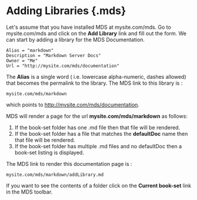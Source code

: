 # Adding Libraries {.mds}

Let's assume that you have installed MDS at mysite.com/mds.  Go to mysite.com/mds and click on the **Add Library** link and fill out the form.  We can start by adding a library for the MDS Documentation.

	Alias = "markdown"
	Description = "Markdown Server Docs"
	Owner = "Me"
	Url = "http://mysite.com/mds/documentation"
	
	
The **Alias** is a single word ( i.e. lowercase alpha-numeric, dashes allowed) that becomes the permalink to the library. The MDS link to this library is  :

	mysite.com/mds/markdown
	
which points to http://mysite.com/mds/documentation.  
	
MDS will render a page for the url **mysite.com/mds/markdown** as follows:

1. If the book-set folder has one .md file then that file will be rendered.
2. If the book-set folder has a file that matches the **defaultDoc** name then that file will be rendered.
3. If the book-set folder has multiple .md files and no defaultDoc then a book-set listing is displayed.

The MDS link to render this documentation page is :

	mysite.com/mds/markdown/addLibrary.md

If you want to see the contents of a folder click on the **Current book-set** link in the MDS toolbar.
	